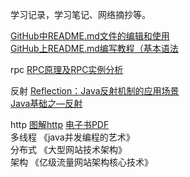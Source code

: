 学习记录，学习笔记、网络摘抄等。

 [GitHub中README.md文件的编辑和使用](https://blog.csdn.net/ljc_563812704/article/details/53464039)<br> [GitHub上README.md编写教程（基本语法](https://blog.csdn.net/qq_31796651/article/details/80803599)

rpc  [RPC原理及RPC实例分析](https://www.cnblogs.com/crazylqy/p/7995395.html)

反射  [Reflection：Java反射机制的应用场景](https://segmentfault.com/a/1190000010162647?utm_source=tuicool&utm_medium=referral)<br>
      [Java基础之—反射](https://blog.csdn.net/sinat_38259539/article/details/71799078)
    
http [图解http](https://book.douban.com/subject/25863515/) [电子书PDF](https://pan.baidu.com/s/1tYSRQnibqf-1mqnJWUlfBQ) <br>
多线程 《java并发编程的艺术》<br>
分布式 《大型网站技术架构》<br>
架构   《亿级流量网站架构核心技术》<br>
